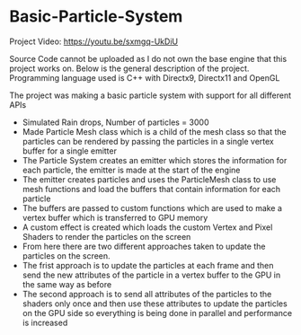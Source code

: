 # Basic-Particle-System
Project Video:
https://youtu.be/sxmgq-UkDiU

Source Code cannot be uploaded as I do not own the base engine that this project works on.
Below is the general description of the project. Programming language used is C++ with Directx9, Directx11 and OpenGL

The project was making a basic particle system with support for all different APIs

* Simulated Rain drops, Number of particles = 3000
* Made Particle Mesh class which is a child of the mesh class so that the particles can be rendered by passing the particles in a single vertex buffer for a single emitter
* The Particle System creates an emitter which stores the information for each particle, the emitter is made at the start of the engine
* The emitter creates particles and uses the ParticleMesh class to use mesh functions and load the buffers that contain information for each particle
* The buffers are passed to custom functions which are used to make a vertex buffer which is transferred to GPU memory
* A custom effect is created which loads the custom Vertex and Pixel Shaders to render the particles on the screen
* From here there are two different approaches taken to update the particles on the screen.
* The frist approach is to update the particles at each frame and then send the new attributes of the particle in a vertex buffer to the GPU in the same way as before
* The second approach is to send all attributes of the particles to the shaders only once and then use these attributes to update the particles on the GPU side so everything is being done in parallel and performance is increased
